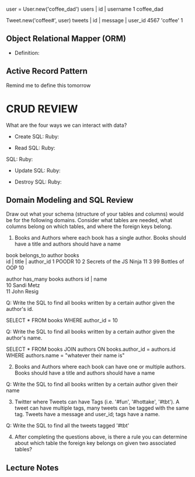 user = User.new('coffee_dad')
users
| id  | username
  1       coffee_dad

Tweet.new('coffee#', user)
tweets
| id | message | user_id
 4567  'coffee'    1

## Object Relational Mapper (ORM)

+ Definition:



## Active Record Pattern
Remind me to define this tomorrow

# CRUD REVIEW
What are the four ways we can interact with data?

* Create
SQL:
Ruby:

* Read
SQL:
Ruby:

SQL:
Ruby:

* Update
SQL:
Ruby:

* Destroy
SQL:
Ruby:



## Domain Modeling and SQL Review

Draw out what your schema (structure of your tables and columns) would be for the following domains. Consider what tables are needed, what columns belong on which tables, and where the foreign keys belong.

1. Books and Authors where each book has a single author. Books should have a title and authors should have a name


book belongs_to author
books  
id | title                   | author_id
1    POODR                      10
2    Secrets of the JS Ninja    11
3   99 Bottles of OOP           10

author has_many books
authors
id | name        
10   Sandi Metz      
11   John Resig     





Q: Write the SQL to find all books written by a certain author given the author's id.

SELECT * FROM books WHERE author_id = 10

Q: Write the SQL to find all books written by a certain author given the author's name.

SELECT * FROM books
JOIN authors
ON books.author_id = authors.id
WHERE authors.name = "whatever their name is"

2. Books and Authors where each book can have one or multiple authors. Books should have a title and authors should have a name


Q: Write the SQL to find all books written by a certain author given their name


3. Twitter where Tweets can have Tags (i.e. '#fun', '#hottake', '#tbt'). A tweet can have multiple tags, many tweets can be tagged with the same tag. Tweets have a message and user_id; tags have a name.


Q: Write the SQL to find all the tweets tagged '#tbt'


4. After completing the questions above, is there a rule you can determine about which table the foreign key belongs on given two associated tables?



## Lecture Notes
